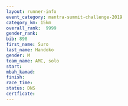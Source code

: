 ```yaml
---
layout: runner-info 
event_category: mantra-summit-challenge-2019 
category_km: 15km 
overall_rank:  9999
gender_rank: 
bib: 898
first_name: Suro
last_name: Handoko
gender: M
team_name: AMC, solo
start: 
mbah_kamad: 
finish: 
race_time: 
status: DNS
certficate: 
---
```

